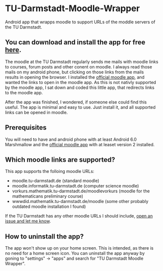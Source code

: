 # TU-Darmstadt-Moodle-Wrapper
Android app that wrapps moodle to support URLs of the moddle servers of the TU Darmstadt.

## You can download and install the app for free [here](https://github.com/JonasBernard/TU-Darmstadt-Moodle-Wrapper/releases/download/v1.0/TU-Darmstadt-Moodle-Wrapper.apk).

The moodle at the TU Darmstadt regularly sends me mails with moodle links to courses, forum posts and other conent on moodle. I always read those
mails on my android phone, but clicking on those links from the mails results in opening the browser. I installed the [official moodle app](https://play.google.com/store/apps/details?id=com.moodle.moodlemobile&hl=de&gl=US), and wanted the links to open in the moodle app.
As this is not nativly supported by the moodle app, I sat down and coded this little app, that redirects links to the moodle app.

After the app was finished, I wondered, if someone else could find this useful. The app is minimal and easy to use. Just install it, and all
supported links can be opened in moodle.

## Prerequisites
You will need to have and android phone with at least Android 6.0 Marshmallow and the [official moodle app](https://play.google.com/store/apps/details?id=com.moodle.moodlemobile&hl=de&gl=US) with at leaset version 2 installed.

## Which moodle links are supported?
This app supports the folloing moodle URLs:
- moodle.tu-darmstadt.de (standard moodle)
- moodle.informatik.tu-darmstadt.de (computer science moodle)
- vorkurs.mathematik.tu-darmstadt.de/moodlevorkurs (moodle for the mathematicans preliminary course)
- wwwdid.mathematik.tu-darmstadt.de/moodle (some other probably outdated moodle installation I found)

If the TU Darmstadt has any other moodle URLs I should include, [open an issue and let me know](https://github.com/JonasBernard/TU-Darmstadt-Moodle-Wrapper/issues/new).

## How to uninstall the app?
The app won't show up on your home screen. This is intended, as there is no need for a home screen icon.
You can uninstall the app anyway by goning to "settings" -> "apps" and search for "TU Darmstadt Moodle Wrapper".

